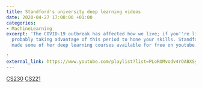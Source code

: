 ```yaml
---
title: Standford's university deep learning videos
date: 2020-04-27 17:08:00 +01:00
categories:
- MachineLearning
excerpt: 'The COVID-19 outbreak has affected how we live; if you''re like me, you''re
  probably taking advantage of this period to hone your skills. Standford University
  made some of her deep learning courses available for free on youtube.

'
external_link: https://www.youtube.com/playlist?list=PLoROMvodv4rOABXSygHTsbvUz4G_YQhOb
---
```


[CS230](https://www.youtube.com/playlist?list=PLoROMvodv4rOABXSygHTsbvUz4G_YQhOb)
[CS221](https://www.youtube.com/playlist?list=PLoROMvodv4rO1NB9TD4iUZ3qghGEGtqNX)